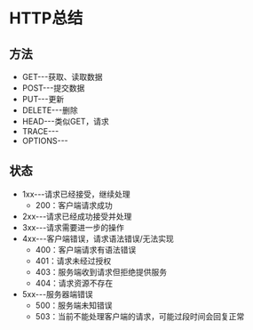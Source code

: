 # HTTP总结

## 方法
- GET---获取、读取数据
- POST---提交数据
- PUT---更新
- DELETE---删除
- HEAD---类似GET，请求
- TRACE---
- OPTIONS---

## 状态
- 1xx---请求已经接受，继续处理
  - 200：客户端请求成功
- 2xx---请求已经成功接受并处理
- 3xx---请求需要进一步的操作
- 4xx---客户端错误，请求语法错误/无法实现
  - 400：客户端请求有语法错误
  - 401：请求未经过授权
  - 403：服务端收到请求但拒绝提供服务
  - 404：请求资源不存在
- 5xx---服务器端错误
  - 500：服务端未知错误
  - 503：当前不能处理客户端的请求，可能过段时间会回复正常
